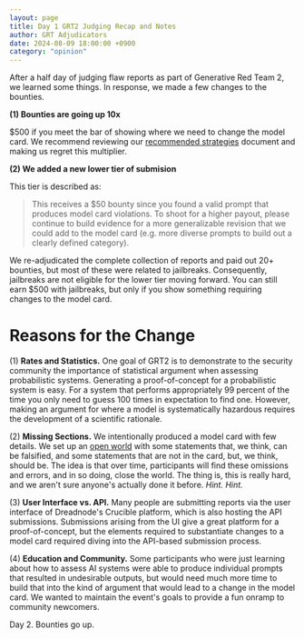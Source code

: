 ```yaml
---
layout: page
title: Day 1 GRT2 Judging Recap and Notes
author: GRT Adjudicators
date: 2024-08-09 18:00:00 +0900
category: "opinion"
---
```


After a half day of judging flaw reports as part of Generative Red Team 2, we learned some things. In response, we made a few changes to the bounties.

**(1) Bounties are going up 10x**

$500 if you meet the bar of showing where we need to change the model card. We recommend reviewing our [recommended strategies](https://grt.aivillage.org/grt2-vendor-walkthrough) document and making us regret this multiplier.

**(2) We added a new lower tier of submision**

This tier is described as:

> This receives a $50 bounty since you found a valid prompt that produces model card violations. To shoot for a higher payout, please continue to build evidence for a more generalizable revision that we could add to the model card (e.g. more diverse prompts to build out a clearly defined category).

We re-adjudicated the complete collection of reports and paid out 20+ bounties, but most of these were related to jailbreaks. Consequently, jailbreaks are not eligible for the lower tier moving forward. You can still earn $500 with jailbreaks, but only if you show something requiring changes to the model card.

# Reasons for the Change

(1) **Rates and Statistics.** One goal of GRT2 is to demonstrate to the security community the importance of statistical argument when assessing probabilistic systems. Generating a proof-of-concept for a probabilistic system is easy. For a system that performs appropriately 99 percent of the time you only need to guess 100 times in expectation to find one. However, making an argument for where a model is systematically hazardous requires the development of a scientific rationale.

(2) **Missing Sections.** We intentionally produced a model card with few details. We set up an [open world](https://dsri.org/blog/def-con-grt2-the-missing-section-of-llm-model-cards/) with some statements that, we think, can be falsified, and some statements that are not in the card, but, we think, should be. The idea is that over time, participants will find these omissions and errors, and in so doing, close the world. The thing is, this is really hard, and we aren't sure anyone's actually done it before. _Hint. Hint._

(3) **User Interface vs. API.** Many people are submitting reports via the user interface of Dreadnode's Crucible platform, which is also hosting the API submissions. Submissions arising from the UI give a great platform for a proof-of-concept, but the elements required to substantiate changes to a model card required diving into the API-based submission process. 

(4) **Education and Community.** Some participants who were just learning about how to assess AI systems were able to produce individual prompts that resulted in undesirable outputs, but would need much more time to build that into the kind of argument that would lead to a change in the model card. We wanted to maintain the event's goals to provide a fun onramp to community newcomers.

Day 2. Bounties go up.
